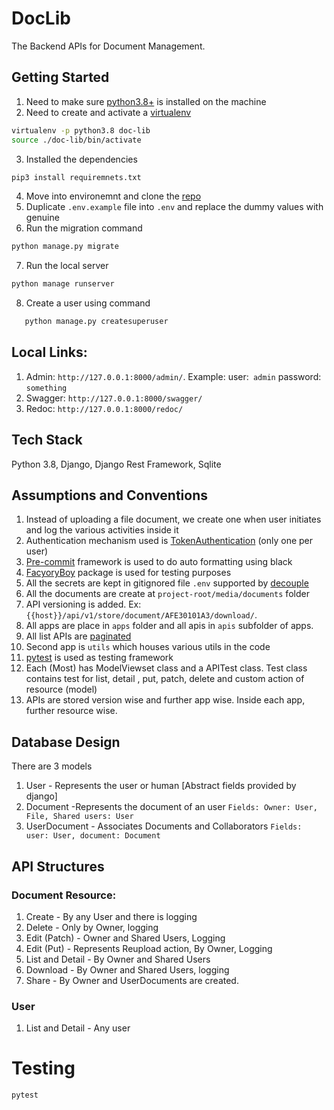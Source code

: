 # DocLib

The Backend APIs for Document Management.

## Getting Started

1. Need to make sure [python3.8+](https://www.python.org/downloads/release/python-380/) is installed on the machine
2. Need to create and activate a [virtualenv](https://docs.python.org/3/library/venv.html)
```bash
virtualenv -p python3.8 doc-lib
source ./doc-lib/bin/activate
```

3. Installed the dependencies
```bash
pip3 install requiremnets.txt
```
4. Move into environemnt and clone the [repo](https://github.com/aravindas4/doc-lib)
5. Duplicate `.env.example` file into `.env` and replace the dummy values with genuine
6. Run the migration command
```bash
python manage.py migrate
```

7. Run the local server
```bash
python manage runserver
```
8. Create a user using command
```bash 
   python manage.py createsuperuser
```

## Local Links:
1. Admin: `http://127.0.0.1:8000/admin/`. Example:
user:` admin` 
password: `something`
2. Swagger: `http://127.0.0.1:8000/swagger/`
3. Redoc: `http://127.0.0.1:8000/redoc/`

## Tech Stack
Python 3.8, Django, Django Rest Framework, Sqlite

## Assumptions and Conventions
1. Instead of uploading a file document, we create one when user initiates and log the various activities inside it
2. Authentication mechanism used is [TokenAuthentication](https://www.django-rest-framework.org/api-guide/authentication/#tokenauthentication) (only one per user)
3. [Pre-commit](https://pre-commit.com/) framework is used to do auto formatting using black 
4. [FacyoryBoy](https://factoryboy.readthedocs.io/en/stable/) package is used for testing purposes
5. All the secrets are kept in gitignored file `.env` supported by [decouple](https://pypi.org/project/python-decouple/)
6. All the documents are create at `project-root/media/documents` folder
7. API versioning is added. Ex: 
 `{{host}}/api/v1/store/document/AFE30101A3/download/`. 
8. All apps are place in `apps` folder and all apis in `apis` subfolder of apps.
9. All list APIs are [paginated](https://www.django-rest-framework.org/api-guide/pagination/)
10. Second app is `utils` which houses various utils in the code
11. [pytest](https://docs.pytest.org/en/6.2.x/) is used as testing framework
12. Each (Most) has ModelViewset class and a APITest class. Test class contains
test for list, detail , put, patch, delete and custom action of resource (model)
13. APIs are stored version wise and further app wise. Inside each app, 
further resource wise.

## Database Design
There are 3 models
1. User - Represents the user or human [Abstract fields provided by django]
2. Document -Represents the document of an user
`Fields: Owner: User, File, Shared users: User`
3. UserDocument - Associates Documents and Collaborators
`Fields: user: User, document: Document`

## API Structures

### Document Resource:
1. Create - By any User and there is logging
2. Delete - Only by Owner, logging
3. Edit (Patch) - Owner and Shared Users, Logging
4. Edit (Put) - Represents Reupload action, By Owner, Logging
5. List and Detail - By Owner and Shared Users
6. Download - By Owner and Shared Users, logging
8. Share - By Owner and UserDocuments are created.

### User
1. List and Detail - Any user

# Testing
```bash
pytest
```